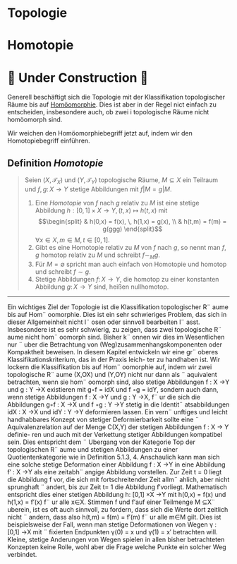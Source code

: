 # Topologie
# Homotopie

# 🚧 Under Construction 🚧

Generell beschäftigt sich die Topologie mit der Klassifikation topologischer Räume bis auf [Homöomorphie](./../index.html). Dies ist aber in der Regel nict einfach zu entscheiden, insbesondere auch, ob zwei
i topologische Räume nicht homöomorph sind.

Wir weichen den Homöomorphiebegriff jetzt auf, indem wir den Homotopiebegriff einführen.

## Definition *Homotopie*

> Seien $(X,\mathcal{T}_X)$ und $(Y,\mathcal{T}_Y)$ topologische Räume, $M \subseteq X$ ein Teilraum und $f, g : \, X \to Y$ stetige Abbildungen mit $f \vert M = g \vert M$.
> 1. Eine *Homotopie* von $f \text{ nach } g \text{ relativ zu } M$ ist eine stetige Abbildung $h: [0,1] \times X \to Y, \, (t,x) \mapsto h(t,x)$ mit
$$\begin{split} & h(0,x) = f(x), \, h(1,x) = g(x), \\ & h(t,m) = f(m) = g(ggg) \end{split}$$
> $\forall x \in X, \, m \in M, \, t \in [0,1]$.
> 2. Gibt es eine Homotopie relativ zu $M$ von $f$ nach $g$, so nennt man $f, \, g \text{ homotop relativ zu } M$ und schreibt $f \sim_M g$.
> 3. Für $M = \emptyset$ spricht man auch einfach von Homotopie und homotop und schreibt $f \sim g$.
> 4. Stetige Abbildungen $f : \, X \to Y$, die homotop zu einer konstanten Abbildung $g : \, X \to Y$ sind, heißen nullhomotop.


---

Ein wichtiges Ziel der Topologie ist die Klassifikation topologischer R¨ aume bis auf
Hom¨ oomorphie. Dies ist ein sehr schwieriges Problem, das sich in dieser Allgemeinheit nicht
l¨ osen oder sinnvoll bearbeiten l¨ asst. Insbesondere ist es sehr schwierig, zu zeigen, dass zwei
topologische R¨ aume nicht hom¨ oomorph sind. Bisher k¨ onnen wir dies im Wesentlichen nur ¨ uber
die Betrachtung von (Weg)zusammenhangskomponenten oder Kompaktheit beweisen.
In diesem Kapitel entwickeln wir eine gr¨ oberes Klassifikationskriterium, das in der Praxis leich-
ter zu handhaben ist. Wir lockern die Klassifikation bis auf Hom¨ oomorphie auf, indem wir
zwei topologische R¨ aume (X,OX) und (Y,OY) nicht nur dann als ¨ aquivalent betrachten, wenn
sie hom¨ oomorph sind, also stetige Abbildungen f : X →Y und g : Y →X existieren mit
g◦f = idX und f ◦g = idY, sondern auch dann, wenn stetige Abbildungen f : X →Y und
g : Y →X, f¨ ur die sich die Abbildungen g◦f : X →X und f ◦g : Y →Y stetig in die
Identit¨ atsabbildungen idX : X →X und idY : Y →Y deformieren lassen.
Ein vern¨ unftiges und leicht handhabbares Konzept von stetiger Deformierbarkeit sollte eine
¨
Aquivalenzrelation auf der Menge C(X,Y) der stetigen Abbildungen f : X → Y definie-
ren und auch mit der Verkettung stetiger Abbildungen kompatibel sein. Dies entspricht dem
¨
Ubergang von der Kategorie Top der topologischen R¨ aume und stetigen Abbildungen zu einer
Quotientenkategorie wie in Definition 5.1.3, 4.
Anschaulich kann man sich eine solche stetige Deformation einer Abbildung f : X →Y in eine
Abbildung f′ : X →Y als eine zeitabh¨ angige Abbildung vorstellen. Zur Zeit t = 0 liegt die
Abbildung f vor, die sich mit fortschreitender Zeit allm¨ ahlich, aber nicht sprunghaft ¨ andert, bis
zur Zeit t= 1 die Abbildung f′vorliegt. Mathematisch entspricht dies einer stetigen Abbildung
h: [0,1] ×X →Y mit h(0,x) = f(x) und h(1,x) = f′(x) f¨ ur alle x∈X.
Stimmen f und f′auf einer Teilmenge M ⊆X¨ uberein, ist es oft auch sinnvoll, zu fordern, dass
sich die Werte dort zeitlich nicht ¨ andern, dass also h(t,m) = f(m) = f′(m) f¨ ur alle m∈M gilt.
Dies ist beispielsweise der Fall, wenn man stetige Deformationen von Wegen γ : [0,1] →X mit
¨
fixierten Endpunkten γ(0) = x und γ(1) = x′ betrachten will. Kleine, stetige
Anderungen von
Wegen spielen in allen bisher betrachteten Konzepten keine Rolle, wohl aber die Frage welche
Punkte ein solcher Weg verbindet.